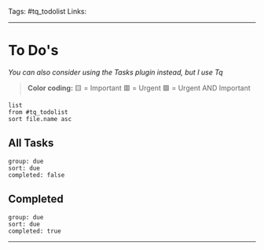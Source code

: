 Tags: #tq_todolist
Links:
___
# To Do's
*You can also consider using the Tasks plugin instead, but I use Tq*

> **Color coding:**
> 🟨 = Important
> 🟥 = Urgent
> 🟪 = Urgent AND Important

```dataview
list
from #tq_todolist
sort file.name asc
```
## All Tasks
```tq
group: due
sort: due
completed: false
```
## Completed
```tq
group: due
sort: due
completed: true

```
___